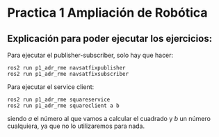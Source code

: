 # Practica 1 Ampliación de Robótica

## Explicación para poder ejecutar los ejercicios:

Para ejecutar el publisher-subscriber, solo hay que hacer:

	ros2 run p1_adr_rme navsatfixpublisher
	ros2 run p1_adr_rme navsatfixsubscriber
  
Para ejecutar el service client: 

	ros2 run p1_adr_rme squareservice
	ros2 run p1_adr_rme squareclient a b
 
siendo *a* el número al que vamos a calcular el cuadrado y *b* un número cualquiera, ya que no lo utilizaremos para nada.

